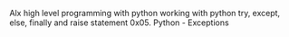 Alx high level programming with python
working with python try, except, else, finally and raise statement
0x05. Python - Exceptions
